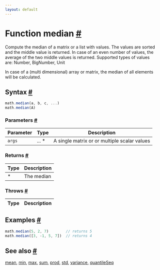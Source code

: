 ```yaml
---
layout: default
---
```


<!-- Note: This file is automatically generated from source code comments. Changes made in this file will be overridden. -->

<h1 id="function-median">Function median <a href="#function-median" title="Permalink">#</a></h1>

Compute the median of a matrix or a list with values. The values are
sorted and the middle value is returned. In case of an even number of
values, the average of the two middle values is returned.
Supported types of values are: Number, BigNumber, Unit

In case of a (multi dimensional) array or matrix, the median of all
elements will be calculated.


<h2 id="syntax">Syntax <a href="#syntax" title="Permalink">#</a></h2>

```js
math.median(a, b, c, ...)
math.median(A)
```

<h3 id="parameters">Parameters <a href="#parameters" title="Permalink">#</a></h3>

Parameter | Type | Description
--------- | ---- | -----------
`args` | ... * | A single matrix or or multiple scalar values

<h3 id="returns">Returns <a href="#returns" title="Permalink">#</a></h3>

Type | Description
---- | -----------
* | The median


<h3 id="throws">Throws <a href="#throws" title="Permalink">#</a></h3>

Type | Description
---- | -----------


<h2 id="examples">Examples <a href="#examples" title="Permalink">#</a></h2>

```js
math.median(5, 2, 7)        // returns 5
math.median([3, -1, 5, 7])  // returns 4
```


<h2 id="see-also">See also <a href="#see-also" title="Permalink">#</a></h2>

[mean](mean.html),
[min](min.html),
[max](max.html),
[sum](sum.html),
[prod](prod.html),
[std](std.html),
[variance](variance.html),
[quantileSeq](quantileSeq.html)
